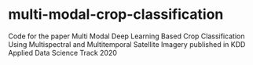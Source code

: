 # multi-modal-crop-classification
Code for the paper Multi Modal Deep Learning Based Crop Classification Using Multispectral and Multitemporal Satellite Imagery published in KDD Applied Data Science Track 2020
